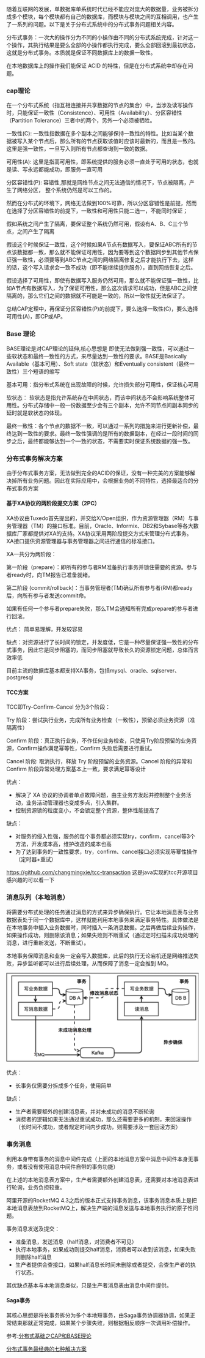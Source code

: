 随着互联网的发展，单数据库单系统时代已经不能应对庞大的数据量，业务被拆分成多个模块，每个模块都有自己的数据库，而模块与模块之间的互相调用，也产生了一系列的问题。以下是关于分布式系统中的分布式事务问题相关内容。

分布式事务：一次大的操作分为不同的小操作由不同的分布式系统完成，针对这一个操作，其执行结果是要么全部的小操作都执行完成，要么全部回滚到最初状态，这就是分布式事务。本质就是保证不同数据库上的数据一致性。

在本地数据库上的操作我们能保证 ACID 的特性，但是在分布式系统中却存在问题。

 ### cap理论

在一个分布式系统（指互相连接并共享数据的节点的集合）中，当涉及读写操作时，只能保证一致性（Consistence）、可用性（Availability）、分区容错性（Partition Tolerance）三者中的两个，另外一个必须被牺牲。

一致性(C): 一致性指数据在多个副本之间能够保持一致性的特性。比如当某个数据被写入某个节点后，那么所有的节点获取该值时应该时最新的，而且是一致的。这里是强一致性，一旦写入则所有节点都查询到一致的数据。

可用性(A): 这里是指高可用性，即系统提供的服务必须一直处于可用的状态，也就是读、写永远都能成功，即服务一直可用

分区容错性(P): 容错性,那就是网络节点之间无法通信的情况下，节点被隔离，产生了网络分区， 整个系统仍然是可以工作的。

然而在分布式的环境下，网络无法做到100%可靠，所以分区容错性是前提，然而在选择了分区容错性的前提下，一致性和可用性只能二选一，不能同时保证；

假如系统之间产生了隔离，要保证整个系统仍然可用，假设有A、B、C三个节点，之间产生了隔离

假设这个时候保证一致性，这个时候如果A节点有数据写入，要保证ABC所有的节点该数据都一致，那么就不能保证可用性，因为要等到这个数据同步到其他节点保证强一致性，必须要等到ABC节点之间的网络隔离修复之后才能执行下去，这样的话，这个写入请求会一致不成功（即不能继续提供服务），直到网络恢复之后。

假设选择了可用性，即使有数据写入服务仍然可用，那么就不能保证强一致性，比如A节点有数据写入，为了保证可用性，那么这次请求可以成功，但是ABC之间使隔离的，那么它们之间的数据就不可能是一致的，所以一致性就无法保证了。

总结CAP定理中，再保证分区容错性(P)的前提下，要么选择一致性(C)，要么选择可用性(A)，即CP或AP。

### Base 理论

BASE理论是对CAP理论的延伸,核心思想是 即使无法做到强一致性，可以通过一些软状态和最终一致性的方式，来尽量达到一致性的要求。BASE是Basically Available（基本可用）、Soft state（软状态）和Eventually consistent（最终一致性）三个短语的缩写

基本可用：指分布式系统在出现故障的时候，允许损失部分可用性，保证核心可用

软状态： 软状态是指允许系统存在中间状态，而该中间状态不会影响系统整体可用性。分布式存储中一般一份数据至少会有三个副本，允许不同节点间副本同步的延时就是软状态的体现。

最终一致性：各个节点的数据不一致，可以通过一系列的措施来进行更新补偿，最终达到一致性的要求。最终一致性强调的是所有的数据副本，在经过一段时间的同步之后，最终都能够达到一个一致的状态，不需要实时保证系统数据的强一致。

### 分布式事务解决方案

由于分布式事务方案，无法做到完全的ACID的保证，没有一种完美的方案能够解决掉所有业务问题。因此在实际应用中，会根据业务的不同特性，选择最适合的分布式事务方案

#### 基于XA协议的两阶段提交方案（2PC）

XA协议由Tuxedo首先提出的，并交给X/Open组织，作为资源管理器（RM）与事务管理器（TM）的接口标准。目前，Oracle、Informix、DB2和Sybase等各大数据库厂家都提供对XA的支持。XA协议采用两阶段提交方式来管理分布式事务。XA接口提供资源管理器与事务管理器之间进行通信的标准接口。

XA一共分为两阶段：

第一阶段（prepare）：即所有的参与者RM准备执行事务并锁住需要的资源。参与者ready时，向TM报告已准备就绪。

第二阶段 (commit/rollback)：当事务管理者(TM)确认所有参与者(RM)都ready后，向所有参与者发送commit命。

如果有任何一个参与者prepare失败，那么TM会通知所有完成prepare的参与者进行回滚。

优点： 简单易理解，开发较容易 

缺点：对资源进行了长时间的锁定，并发度低，它是一种尽量保证强一致性的分布式事务，因此它是同步阻塞的，而同步阻塞就导致长久的资源锁定问题，总体而言效率低

目前主流的数据库基本都支持XA事务，包括mysql、oracle、sqlserver、postgresql

#### TCC方案

TCC即Try-Confirm-Cancel 分为3个阶段：

Try 阶段：尝试执行业务，完成所有业务检查（一致性），预留必须业务资源（准隔离性）

Confirm 阶段：真正执行业务，不作任何业务检查，只使用Try阶段预留的业务资源，Confirm操作满足幂等性，Confirm 失败后需要进行重试。

Cancel 阶段: 取消执行，释放 Try 阶段预留的业务资源。Cancel 阶段的异常和 Confirm 阶段异常处理方案基本上一致，要求满足幂等设计

优点：

- 解决了 XA 协议的协调者单点故障问题，由主业务方发起并控制整个业务活动，业务活动管理器也变成多点，引入集群。
- 控制资源锁的粒度变小，不会锁定整个资源，整体性能提高了

缺点：

- 对服务的侵入性强，服务的每个事务都必须实现try，confirm，cancel等3个方法，开发成本高，维护改造的成本也高
- 为了达到事务的一致性要求，try，confirm、cancel接口必须实现等幂性操作（定时器+重试）

https://github.com/changmingxie/tcc-transaction 这是java实现的tcc开源项目 感兴趣的可以看一下

### 消息队列（本地消息）
将需要分布式处理的任务通过消息的方式来异步确保执行。它让本地消息表与业务数据表处于同一个数据库中，这样就能利用本地事务来满足事务特性。具体做法是在本地事务中插入业务数据时，同时插入一条消息数据。之后再做后续业务操作，如果操作成功，则删除该消息；如果失败则不断重试（通过定时扫描未成功处理的消息，进行重新发送，不断重试）。

本地事务保障消息和业务一定会写入数据库，此后的执行无论宕机还是网络推送失败，异步监听都可以进行后续处理，从而保障了消息一定会推到 MQ。

![输入图片说明](mqimage.png)

优点：

- 长事务仅需要分拆成多个任务，使用简单

缺点：

- 生产者需要额外的创建消息表，并对未成功的消息不断轮询
- 消费者的逻辑如果无法通过重试成功，那么还需要更多的机制，来回滚操作（长时间不成功，或者规定时间内步成功，则需要涉及一套回滚方案）

### 事务消息
利用本身带有事务的消息中间件完成（上面的本地消息方案中消息中间件本身无事务，或者没有使用消息中间件自带的事务功能）

在上述的本地消息表方案中，生产者需要额外创建消息表，还需要对本地消息表进行轮询，业务负担较重。

阿里开源的RocketMQ 4.3之后的版本正式支持事务消息，该事务消息本质上是把本地消息表放到RocketMQ上，解决生产端的消息发送与本地事务执行的原子性问题。

事务消息发送及提交：

- 准备消息，发送消息（half消息，对消费者不可见）
- 执行本地事务，如果成功则提交half消息，消费者可以收到该消息，如果失败则删除half消息
- 生产者提供会查接口，如果half消息长时间未删除或者提交，会查生产者的执行状态。

其优缺点基本与本地消息类似，只是生产者消息表由消息中间件提供。

#### Saga事务

其核心思想是将长事务拆分为多个本地短事务，由Saga事务协调器协调，如果正常结束那就正常完成，如果某个步骤失败，则根据相反顺序一次调用补偿操作。

参考:[分布式基础之CAP和BASE理论](https://www.jianshu.com/p/46b90dfc7c90)

[分布式事务最经典的七种解决方案](https://segmentfault.com/a/1190000040321750)